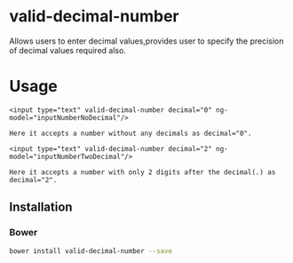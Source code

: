 # valid-decimal-number
Allows users to enter decimal values,provides user to specify the precision of decimal values required also.

# Usage

    <input type="text" valid-decimal-number decimal="0" ng-model="inputNumberNoDecimal"/>
	  
    Here it accepts a number without any decimals as decimal="0".
    
    <input type="text" valid-decimal-number decimal="2" ng-model="inputNumberTwoDecimal"/>

    Here it accepts a number with only 2 digits after the decimal(.) as decimal="2".
    
    
## Installation

### Bower

````bash
bower install valid-decimal-number --save



